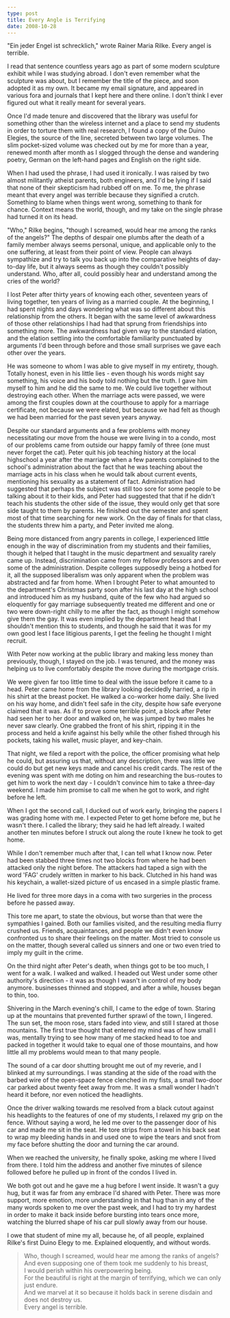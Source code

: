 ```yaml
---
type: post
title: Every Angle is Terrifying
date: 2008-10-28
---
```


"Ein jeder Engel ist schrecklich," wrote Rainer Maria Rilke. Every angel is terrible.

I read that sentence countless years ago as part of some modern sculpture exhibit while I was studying abroad. I don't even remember what the sculpture was about, but I remember the title of the piece, and soon adopted it as my own. It became my email signature, and appeared in various fora and journals that I kept here and there online. I don't think I ever figured out what it really meant for several years.

Once I'd made tenure and discovered that the library was useful for something other than the wireless internet and a place to send my students in order to torture them with real research, I found a copy of the Duino Elegies, the source of the line, secreted between two large volumes. The slim pocket-sized volume was checked out by me for more than a year, renewed month after month as I slogged through the dense and wandering poetry, German on the left-hand pages and English on the right side.

When I had used the phrase, I had used it ironically. I was raised by two almost militantly atheist parents, both engineers, and I'd be lying if I said that none of their skepticism had rubbed off on me. To me, the phrase meant that every angel was terrible because they signified a crutch. Something to blame when things went wrong, something to thank for chance. Context means the world, though, and my take on the single phrase had turned it on its head.

"Who," Rilke begins, "though I screamed, would hear me among the ranks of the angels?" The depths of despair one plumbs after the death of a family member always seems personal, unique, and applicable only to the one suffering, at least from their point of view. People can always sympathize and try to talk you back up into the comparative heights of day-to-day life, but it always seems as though they couldn't possibly understand. Who, after all, could possibly hear and understand among the cries of the world?

I lost Peter after thirty years of knowing each other, seventeen years of living together, ten years of living as a married couple. At the beginning, I had spent nights and days wondering what was so different about this relationship from the others. It began with the same level of awkwardness of those other relationships I had had that sprung from friendships into something more. The awkwardness had given way to the standard elation, and the elation settling into the comfortable familiarity punctuated by arguments I'd been through before and those small surprises we gave each other over the years.

He was someone to whom I was able to give myself in my entirety, though. Totally honest, even in his little lies - even though his words might say something, his voice and his body told nothing but the truth. I gave him myself to him and he did the same to me. We could live together without destroying each other. When the marriage acts were passed, we were among the first couples down at the courthouse to apply for a marriage certificate, not because we were elated, but because we had felt as though we had been married for the past seven years anyway.

Despite our standard arguments and a few problems with money necessitating our move from the house we were living in to a condo, most of our problems came from outside our happy family of three (one must never forget the cat). Peter quit his job teaching history at the local highschool a year after the marriage when a few parents complained to the school's administration about the fact that he was teaching about the marriage acts in his class when he would talk about current events, mentioning his sexuality as a statement of fact. Administration had suggested that perhaps the subject was still too sore for some people to be talking about it to their kids, and Peter had suggested that that if he didn't teach his students the other side of the issue, they would only get that sore side taught to them by parents. He finished out the semester and spent most of that time searching for new work. On the day of finals for that class, the students threw him a party, and Peter invited me along.

Being more distanced from angry parents in college, I experienced little enough in the way of discrimination from my students and their families, though it helped that I taught in the music department and sexuality rarely came up. Instead, discrimination came from my fellow professors and even some of the administration. Despite colleges supposedly being a hotbed for it, all the supposed liberalism was only apparent when the problem was abstracted and far from home. When I brought Peter to what amounted to the department's Christmas party soon after his last day at the high school and introduced him as my husband, quite of the few who had argued so eloquently for gay marriage subsequently treated me different and one or two were down-right chilly to me after the fact, as though I might somehow give them the gay. It was even implied by the department head that I shouldn't mention this to students, and though he said that it was for my own good lest I face litigious parents, I get the feeling he thought I might recruit.

With Peter now working at the public library and making less money than previously, though, I stayed on the job. I was tenured, and the money was helping us to live comfortably despite the move during the mortgage crisis.

We were given far too little time to deal with the issue before it came to a head. Peter came home from the library looking decidedly harried, a rip in his shirt at the breast pocket. He walked a co-worker home daily. She lived on his way home, and didn't feel safe in the city, despite how safe everyone claimed that it was. As if to prove some terrible point, a block after Peter had seen her to her door and walked on, he was jumped by two males he never saw clearly. One grabbed the front of his shirt, ripping it in the process and held a knife against his belly while the other fished through his pockets, taking his wallet, music player, and key-chain.

That night, we filed a report with the police, the officer promising what help he could, but assuring us that, without any description, there was little we could do but get new keys made and cancel his credit cards. The rest of the evening was spent with me doting on him and researching the bus-routes to get him to work the next day - I couldn't convince him to take a three-day weekend. I made him promise to call me when he got to work, and right before he left.

When I got the second call, I ducked out of work early, bringing the papers I was grading home with me. I expected Peter to get home before me, but he wasn't there. I called the library; they said he had left already. I waited another ten minutes before I struck out along the route I knew he took to get home.

While I don't remember much after that, I can tell what I know now. Peter had been stabbed three times not two blocks from where he had been attacked only the night before. The attackers had taped a sign with the word 'FAG' crudely written in marker to his back. Clutched in his hand was his keychain, a wallet-sized picture of us encased in a simple plastic frame.

He lived for three more days in a coma with two surgeries in the process before he passed away.

This tore me apart, to state the obvious, but worse than that were the sympathies I gained. Both our families visited, and the resulting media flurry crushed us. Friends, acquaintances, and people we didn't even know confronted us to share their feelings on the matter. Most tried to console us on the matter, though several called us sinners and one or two even tried to imply my guilt in the crime.

On the third night after Peter's death, when things got to be too much, I went for a walk. I walked and walked. I headed out West under some other authority's direction - it was as though I wasn't in control of my body anymore. businesses thinned and stopped, and after a while, houses began to thin, too.

Shivering in the March evening's chill, I came to the edge of town. Staring up at the mountains that prevented further sprawl of the town, I lingered. The sun set, the moon rose, stars faded into view, and still I stared at those mountains. The first true thought that entered my mind was of how small I was, mentally trying to see how many of me stacked head to toe and packed in together it would take to equal one of those mountains, and how little all my problems would mean to that many people.

The sound of a car door shutting brought me out of my reverie, and I blinked at my surroundings. I was standing at the side of the road with the barbed wire of the open-space fence clenched in my fists, a small two-door car parked about twenty feet away from me. It was a small wonder I hadn't heard it before, nor even noticed the headlights.

Once the driver walking towards me resolved from a black cutout against his headlights to the features of one of my students, I relaxed my grip on the fence. Without saying a word, he led me over to the passenger door of his car and made me sit in the seat. He tore strips from a towel in his back seat to wrap my bleeding hands in and used one to wipe the tears and snot from my face before shutting the door and turning the car around.

When we reached the university, he finally spoke, asking me where I lived from there. I told him the address and another five minutes of silence followed before he pulled up in front of the condos I lived in.

We both got out and he gave me a hug before I went inside. It wasn't a guy hug, but it was far from any embrace I'd shared with Peter. There was more support, more emotion, more understanding in that hug than in any of the many words spoken to me over the past week, and I had to try my hardest in order to make it back inside before bursting into tears once more, watching the blurred shape of his car pull slowly away from our house.

I owe that student of mine my all, because he, of all people, explained Rilke's first Duino Elegy to me. Explained eloquently, and without words.

> Who, though I screamed, would hear me among the ranks of angels?  
> And even supposing one of them took me suddenly to his breast,  
> I would perish within his overpowering being.  
> For the beautiful is right at the margin of terrifying, which we can only just endure.  
> And we marvel at it so because it holds back in serene disdain and does not destroy us.  
> Every angel is terrible.
